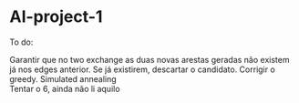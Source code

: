 # AI-project-1

To do:  

Garantir que no two exchange as duas novas arestas geradas não existem já nos edges anterior. Se já existirem, descartar o candidato.
Corrigir o greedy.
Simulated annealing  
Tentar o 6, ainda não li aquilo  
